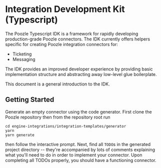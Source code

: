# Integration Development Kit \(Typescript\)

The Poozle Typescript IDK is a framework for rapidly developing production-grade Poozle connectors. The IDK currently offers helpers specific for creating Poozle integration connectors for:

- Ticketing
- Messaging

The IDK provides an improved developer experience by providing basic implementation structure and abstracting away low-level glue boilerplate.

This document is a general introduction to the IDK.

## Getting Started

Generate an empty connector using the code generator. First clone the Poozle repository then from the repository root run

```text
cd engine-integrations/integration-templates/generator
yarn
yarn generate
```

then follow the interactive prompt. Next, find all `TODO`s in the generated project directory -- they're accompanied by lots of comments explaining what you'll need to do in order to implement your connector. Upon completing all TODOs properly, you should have a functioning connector.
